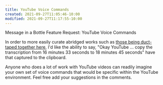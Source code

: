 ```yaml
---
title: YouTube Voice Commands
created: 2021-09-27T11:05:46-10:00
modified: 2021-09-27T11:17:55-10:00
---
```


Message in a Bottle Feature Request: YouTube Voice Commands

In order to more easily curate abridged works such as [those being duct-taped together here](https://metavalent.com/metavalent/2021/09/26/10-22-24-Overview-Effect.html), I'd like the ability to say, "Okay YouTube ... copy the transcription from 16 minutes 33 seconds to 18 minutes 45 seconds" have that captured to the clipboard.

Anyone who does a lot of work with YouTube videos can readily imagine your own set of voice commands that would be specific within the YouTube environment. Feel free add your suggestions in the comments.
